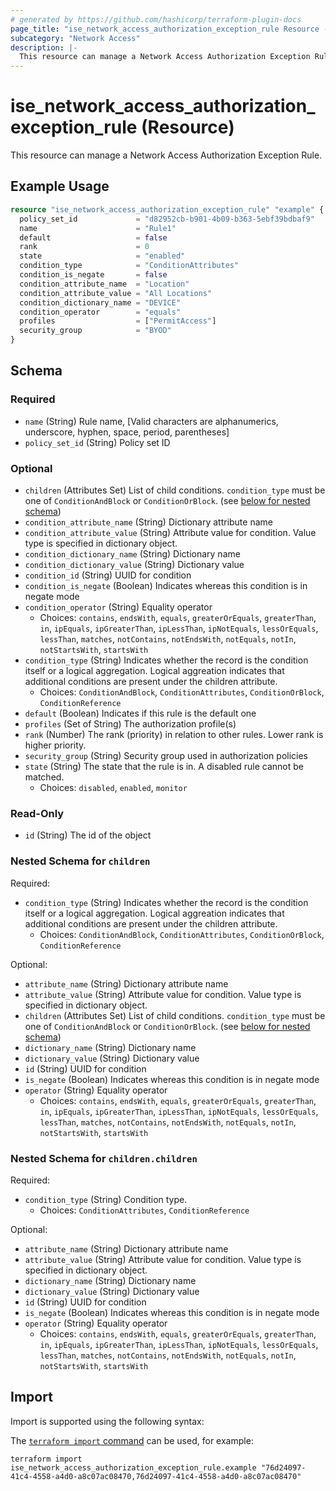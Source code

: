 ```yaml
---
# generated by https://github.com/hashicorp/terraform-plugin-docs
page_title: "ise_network_access_authorization_exception_rule Resource - terraform-provider-ise"
subcategory: "Network Access"
description: |-
  This resource can manage a Network Access Authorization Exception Rule.
---
```


# ise_network_access_authorization_exception_rule (Resource)

This resource can manage a Network Access Authorization Exception Rule.

## Example Usage

```terraform
resource "ise_network_access_authorization_exception_rule" "example" {
  policy_set_id             = "d82952cb-b901-4b09-b363-5ebf39bdbaf9"
  name                      = "Rule1"
  default                   = false
  rank                      = 0
  state                     = "enabled"
  condition_type            = "ConditionAttributes"
  condition_is_negate       = false
  condition_attribute_name  = "Location"
  condition_attribute_value = "All Locations"
  condition_dictionary_name = "DEVICE"
  condition_operator        = "equals"
  profiles                  = ["PermitAccess"]
  security_group            = "BYOD"
}
```

<!-- schema generated by tfplugindocs -->
## Schema

### Required

- `name` (String) Rule name, [Valid characters are alphanumerics, underscore, hyphen, space, period, parentheses]
- `policy_set_id` (String) Policy set ID

### Optional

- `children` (Attributes Set) List of child conditions. `condition_type` must be one of `ConditionAndBlock` or `ConditionOrBlock`. (see [below for nested schema](#nestedatt--children))
- `condition_attribute_name` (String) Dictionary attribute name
- `condition_attribute_value` (String) Attribute value for condition. Value type is specified in dictionary object.
- `condition_dictionary_name` (String) Dictionary name
- `condition_dictionary_value` (String) Dictionary value
- `condition_id` (String) UUID for condition
- `condition_is_negate` (Boolean) Indicates whereas this condition is in negate mode
- `condition_operator` (String) Equality operator
  - Choices: `contains`, `endsWith`, `equals`, `greaterOrEquals`, `greaterThan`, `in`, `ipEquals`, `ipGreaterThan`, `ipLessThan`, `ipNotEquals`, `lessOrEquals`, `lessThan`, `matches`, `notContains`, `notEndsWith`, `notEquals`, `notIn`, `notStartsWith`, `startsWith`
- `condition_type` (String) Indicates whether the record is the condition itself or a logical aggregation. Logical aggreation indicates that additional conditions are present under the children attribute.
  - Choices: `ConditionAndBlock`, `ConditionAttributes`, `ConditionOrBlock`, `ConditionReference`
- `default` (Boolean) Indicates if this rule is the default one
- `profiles` (Set of String) The authorization profile(s)
- `rank` (Number) The rank (priority) in relation to other rules. Lower rank is higher priority.
- `security_group` (String) Security group used in authorization policies
- `state` (String) The state that the rule is in. A disabled rule cannot be matched.
  - Choices: `disabled`, `enabled`, `monitor`

### Read-Only

- `id` (String) The id of the object

<a id="nestedatt--children"></a>
### Nested Schema for `children`

Required:

- `condition_type` (String) Indicates whether the record is the condition itself or a logical aggregation. Logical aggreation indicates that additional conditions are present under the children attribute.
  - Choices: `ConditionAndBlock`, `ConditionAttributes`, `ConditionOrBlock`, `ConditionReference`

Optional:

- `attribute_name` (String) Dictionary attribute name
- `attribute_value` (String) Attribute value for condition. Value type is specified in dictionary object.
- `children` (Attributes Set) List of child conditions. `condition_type` must be one of `ConditionAndBlock` or `ConditionOrBlock`. (see [below for nested schema](#nestedatt--children--children))
- `dictionary_name` (String) Dictionary name
- `dictionary_value` (String) Dictionary value
- `id` (String) UUID for condition
- `is_negate` (Boolean) Indicates whereas this condition is in negate mode
- `operator` (String) Equality operator
  - Choices: `contains`, `endsWith`, `equals`, `greaterOrEquals`, `greaterThan`, `in`, `ipEquals`, `ipGreaterThan`, `ipLessThan`, `ipNotEquals`, `lessOrEquals`, `lessThan`, `matches`, `notContains`, `notEndsWith`, `notEquals`, `notIn`, `notStartsWith`, `startsWith`

<a id="nestedatt--children--children"></a>
### Nested Schema for `children.children`

Required:

- `condition_type` (String) Condition type.
  - Choices: `ConditionAttributes`, `ConditionReference`

Optional:

- `attribute_name` (String) Dictionary attribute name
- `attribute_value` (String) Attribute value for condition. Value type is specified in dictionary object.
- `dictionary_name` (String) Dictionary name
- `dictionary_value` (String) Dictionary value
- `id` (String) UUID for condition
- `is_negate` (Boolean) Indicates whereas this condition is in negate mode
- `operator` (String) Equality operator
  - Choices: `contains`, `endsWith`, `equals`, `greaterOrEquals`, `greaterThan`, `in`, `ipEquals`, `ipGreaterThan`, `ipLessThan`, `ipNotEquals`, `lessOrEquals`, `lessThan`, `matches`, `notContains`, `notEndsWith`, `notEquals`, `notIn`, `notStartsWith`, `startsWith`

## Import

Import is supported using the following syntax:

The [`terraform import` command](https://developer.hashicorp.com/terraform/cli/commands/import) can be used, for example:

```shell
terraform import ise_network_access_authorization_exception_rule.example "76d24097-41c4-4558-a4d0-a8c07ac08470,76d24097-41c4-4558-a4d0-a8c07ac08470"
```

